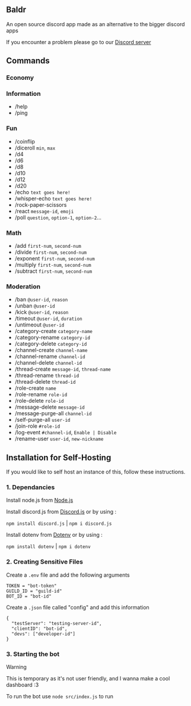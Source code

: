## Baldr
An open source discord app made as an alternative to the bigger discord apps

If you encounter a problem please go to our [Discord server](https://discord.gg/CdEaxbKyVN)

## Commands

### Economy

### Information
- /help
- /ping

### Fun
- /coinflip
- /diceroll             `min`, `max`
- /d4
- /d6
- /d8
- /d10
- /d12
- /d20
- /echo                 `text goes here!`
- /whisper-echo         `text goes here!`
- /rock-paper-scissors
- /react                `message-id`, `emoji`
- /poll                 `question`, `option-1`, `option-2`...


### Math
- /add                  `first-num`, `second-num`
- /divide               `first-num`, `second-num`
- /exponent             `first-num`, `second-num`
- /multiply             `first-num`, `second-num`
- /subtract             `first-num`, `second-num`

### Moderation
- /ban                 `@user-id`, `reason`
- /unban               `@user-id`
- /kick                `@user-id`, `reason`
- /timeout             `@user-id`, `duration`
- /untimeout           `@user-id`
- /category-create     `category-name`
- /category-rename     `category-id`
- /category-delete     `category-id`
- /channel-create      `channel-name`
- /channel-rename      `channel-id`
- /channel-delete      `channel-id`
- /thread-create       `message-id`, `thread-name`
- /thread-rename       `thread-id`
- /thread-delete       `thread-id`
- /role-create         `name`
- /role-rename         `role-id`
- /role-delete         `role-id`
- /message-delete      `message-id`
- /message-purge-all   `channel-id`
- /self-purge-all      `user-id`
- /join-role           `#role-id`
- /log-event           `#channel-id`, `Enable | Disable`
- /rename-user         `user-id`, `new-nickname`

## Installation for Self-Hosting

If you would like to self host an instance of this, follow these instructions.

### 1. Dependancies

Install node.js from [Node.js](https://nodejs.org/)

Install discord.js from [Discord.js](https://discord.js.org/) or by using :

`npm install discord.js` | `npm i discord.js`

Install dotenv from [Dotenv](https://www.npmjs.com/package/dotenv) or by using :

`npm install dotenv` | `npm i dotenv`

### 2. Creating Sensitive Files

Create a `.env` file and add the following arguments 
```
TOKEN = "bot-token"
GUILD_ID = "guild-id"
BOT_ID = "bot-id"
```

Create a `.json` file called "config" and add this information
```
{
  "testServer": "testing-server-id",
  "clientID": "bot-id",
  "devs": ["developer-id"]
}
```
### 3. Starting the bot
> [!WARNING]
> This is temporary as it's not user friendly, and I wanna make a cool dashboard :3

To run the bot use `node src/index.js` to run